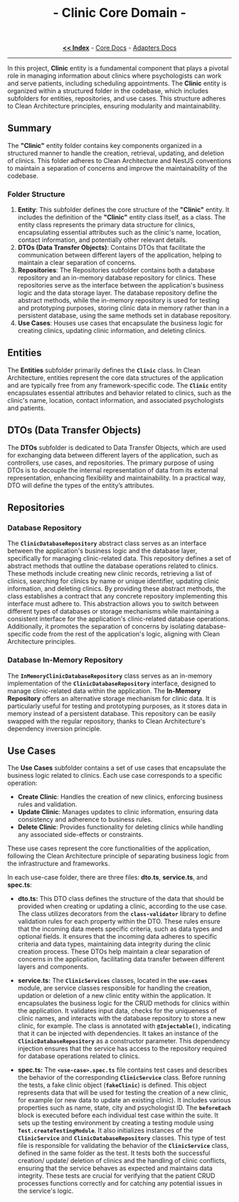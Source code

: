 <br/>

<p align="center">
  <h1 align="center"> - Clinic Core Domain -</h3>

  <p align="center">
    <br/>
    <br/>
    <a href="https://github.com/ItaloRAmaral/cliniccontrol/tree/main/docs"><strong><< Index</strong></a>
    -
    <a href="https://github.com/ItaloRAmaral/cliniccontrol/tree/main/docs/libs/core-rest-api/core">Core Docs</a>
    -
    <a href="https://github.com/ItaloRAmaral/cliniccontrol/tree/main/docs/libs/core-rest-api/adapters">Adapters Docs</a>
  </p>
</p>

---

In this project, **Clinic** entity is a fundamental component that plays a pivotal role in managing information about clinics where psychologists can work and serve patients, including scheduling appointments. The **Clinic** entity is organized within a structured folder in the codebase, which includes subfolders for entities, repositories, and use cases. This structure adheres to Clean Architecture principles, ensuring modularity and maintainability.

## **Summary**

The **"Clinic"** entity folder contains key components organized in a structured manner to handle the creation, retrieval, updating, and deletion of clinics. This folder adheres to Clean Architecture and NestJS conventions to maintain a separation of concerns and improve the maintainability of the codebase.

### **Folder Structure**

1. **Entity**: This subfolder defines the core structure of the **"Clinic"** entity. It includes the definition of the **"Clinic"** entity class itself, as a class. The entity class represents the primary data structure for clinics, encapsulating essential attributes such as the clinic's name, location, contact information, and potentially other relevant details.
2. **DTOs (Data Transfer Objects)**: Contains DTOs that facilitate the communication between different layers of the application, helping to maintain a clear separation of concerns.
3. **Repositories**: The Repositories subfolder contains both a database repository and an in-memory database repository for clinics. These repositories serve as the interface between the application's business logic and the data storage layer. The database repository define the abstract methods, while the in-memory repository is used for testing and prototyping purposes, storing clinic data in memory rather than in a persistent database, using the same methods set in database repository.
4. **Use Cases**: Houses use cases that encapsulate the business logic for creating clinics, updating clinic information, and deleting clinics.

## **Entities**

The **Entities** subfolder primarily defines the **`Clinic`** class. In Clean Architecture, entities represent the core data structures of the application and are typically free from any framework-specific code. The **`Clinic`** entity encapsulates essential attributes and behavior related to clinics, such as the clinic's name, location, contact information, and associated psychologists and patients.

## **DTOs (Data Transfer Objects)**

The **DTOs** subfolder is dedicated to Data Transfer Objects, which are used for exchanging data between different layers of the application, such as controllers, use cases, and repositories. The primary purpose of using DTOs is to decouple the internal representation of data from its external representation, enhancing flexibility and maintainability. In a practical way, DTO will define the types of the entity’s attributes.

## **Repositories**

### Database **Repository**

The **`ClinicDatabaseRepository`** abstract class serves as an interface between the application's business logic and the database layer, specifically for managing clinic-related data. This repository defines a set of abstract methods that outline the database operations related to clinics. These methods include creating new clinic records, retrieving a list of clinics, searching for clinics by name or unique identifier, updating clinic information, and deleting clinics. By providing these abstract methods, the class establishes a contract that any concrete repository implementing this interface must adhere to. This abstraction allows you to switch between different types of databases or storage mechanisms while maintaining a consistent interface for the application's clinic-related database operations. Additionally, it promotes the separation of concerns by isolating database-specific code from the rest of the application's logic, aligning with Clean Architecture principles.

### Database **In-Memory Repository**

The **`InMemoryClinicDatabaseRepository`** class serves as an in-memory implementation of the **`ClinicDatabaseRepository`** interface, designed to manage clinic-related data within the application. The **In-Memory Repository** offers an alternative storage mechanism for clinic data. It is particularly useful for testing and prototyping purposes, as it stores data in memory instead of a persistent database. This repository can be easily swapped with the regular repository, thanks to Clean Architecture's dependency inversion principle.

## **Use Cases**

The **Use Cases** subfolder contains a set of use cases that encapsulate the business logic related to clinics. Each use case corresponds to a specific operation:

- **Create Clinic**: Handles the creation of new clinics, enforcing business rules and validation.
- **Update Clinic**: Manages updates to clinic information, ensuring data consistency and adherence to business rules.
- **Delete Clinic**: Provides functionality for deleting clinics while handling any associated side-effects or constraints.

These use cases represent the core functionalities of the application, following the Clean Architecture principle of separating business logic from the infrastructure and frameworks.

In each use-case folder, there are three files: **dto.ts**, **service.ts**, and **spec.ts**:

- **dto.ts:** This DTO class defines the structure of the data that should be provided when creating or updating a clinic, according to the use case. The class utilizes decorators from the **`class-validator`** library to define validation rules for each property within the DTO. These rules ensure that the incoming data meets specific criteria, such as data types and optional fields. It ensures that the incoming data adheres to specific criteria and data types, maintaining data integrity during the clinic creation process. These DTOs help maintain a clear separation of concerns in the application, facilitating data transfer between different layers and components.

- **service.ts:** The **`ClinicServices`** classes, located in the **`use-cases`** module, are service classes responsible for handling the creation, updation or deletion of a new clinic entity within the application. It encapsulates the business logic for the CRUD methods for clinics within the application. It validates input data, checks for the uniqueness of clinic names, and interacts with the database repository to store a new clinic, for example. The class is annotated with **`@Injectable()`**, indicating that it can be injected with dependencies. It takes an instance of the **`ClinicDatabaseRepository`** as a constructor parameter. This dependency injection ensures that the service has access to the repository required for database operations related to clinics.

- **spec.ts:** The **`<use-case>.spec.ts`** file contains test cases and describes the behavior of the corresponding **`ClinicService`** class. Before running the tests, a fake clinic object (**`fakeClinic`**) is defined. This object represents data that will be used for testing the creation of a new clinic, for example (or new data to update an existing clinic). It includes various properties such as name, state, city and psychologist ID. The **`beforeEach`** block is executed before each individual test case within the suite. It sets up the testing environment by creating a testing module using **`Test.createTestingModule`**. It also initializes instances of the **`ClinicService`** and **`ClinicDatabaseRepository`** classes. This type of test file is responsible for validating the behavior of the **`ClinicService`** class, defined in the same folder as the test. It tests both the successful creation/ update/ deletion of clinics and the handling of clinic conflicts, ensuring that the service behaves as expected and maintains data integrity. These tests are crucial for verifying that the patient CRUD processes functions correctly and for catching any potential issues in the service's logic.
